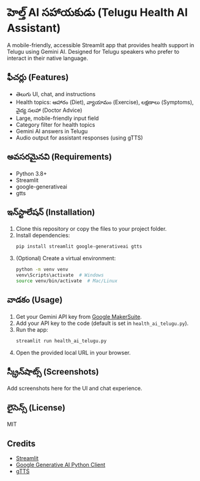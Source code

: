 # హెల్త్ AI సహాయకుడు (Telugu Health AI Assistant)

A mobile-friendly, accessible Streamlit app that provides health support in Telugu using Gemini AI. Designed for Telugu speakers who prefer to interact in their native language.

## ఫీచర్లు (Features)
- తెలుగు UI, chat, and instructions
- Health topics: ఆహారం (Diet), వ్యాయామం (Exercise), లక్షణాలు (Symptoms), వైద్య సలహా (Doctor Advice)
- Large, mobile-friendly input field
- Category filter for health topics
- Gemini AI answers in Telugu
- Audio output for assistant responses (using gTTS)

## అవసరమైనవి (Requirements)
- Python 3.8+
- Streamlit
- google-generativeai
- gtts

## ఇన్‌స్టాలేషన్ (Installation)
1. Clone this repository or copy the files to your project folder.
2. Install dependencies:
   ```bash
   pip install streamlit google-generativeai gtts
   ```
3. (Optional) Create a virtual environment:
   ```bash
   python -m venv venv
   venv\Scripts\activate  # Windows
   source venv/bin/activate  # Mac/Linux
   ```

## వాడకం (Usage)
1. Get your Gemini API key from [Google MakerSuite](https://makersuite.google.com/app/apikey).
2. Add your API key to the code (default is set in `health_ai_telugu.py`).
3. Run the app:
   ```bash
   streamlit run health_ai_telugu.py
   ```
4. Open the provided local URL in your browser.

## స్క్రీన్‌షాట్స్ (Screenshots)
Add screenshots here for the UI and chat experience.

## లైసెన్స్ (License)
MIT

## Credits
- [Streamlit](https://streamlit.io/)
- [Google Generative AI Python Client](https://github.com/google/generative-ai-python)
- [gTTS](https://pypi.org/project/gTTS/)
